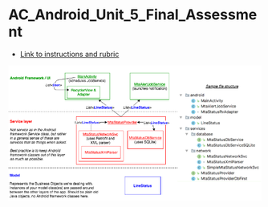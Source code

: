 # AC_Android_Unit_5_Final_Assessment

* [Link to instructions and rubric](https://docs.google.com/document/d/1NuF17f_5-_xRnqljCdi5TolmTkGng1-3KINkZjab2-g/)


![Code diagram](code-diagram.png)
